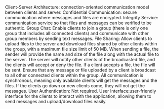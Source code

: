 Client-Server Architecture:  connection-oriented communication model between clients and server.
Confidential Communication: secure communication where messages and files are encrypted.
Integrity Service:  communication service so that files and messages can be verified to be authentic.
Group Chat: Enable clients to join a group (there is only one group that includes all connected clients) and communicate with other group members by sending text messages.
File Sharing: Allow clients to upload files to the server and download files shared by other clients within the group, with a maximum file size limit of 50 MB.
When sending a file, the sender will provide the name and size of the file along with the actual file to the server.
The server will notify other clients of the broadcasted file, and the clients will accept or deny the file.
If a client accepts a file, the file will be sent.
Ensure that any message or file uploaded by a client is broadcast to all other connected clients within the group. 
All communication is synchronous, meaning only available clients will get the messages and the files. If the clients go down or new clients come, they will not get the messages. 
User Authentication: Not required.
User Interface:user-friendly interface for the clients to interact with the application, allowing them to send messages and upload/download files easily.
